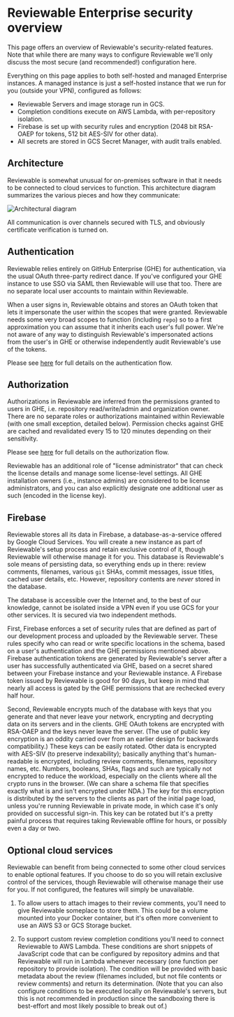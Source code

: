 # Reviewable Enterprise security overview

This page offers an overview of Reviewable's security-related features.  Note that while there are many ways to configure Reviewable we'll only discuss the most secure (and recommended!) configuration here.

Everything on this page applies to both self-hosted and managed Enterprise instances.  A managed instance is just a self-hosted instance that we run for you (outside your VPN), configured as follows:
- Reviewable Servers and image storage run in GCS.
- Completion conditions execute on AWS Lambda, with per-repository isolation.
- Firebase is set up with security rules and encryption (2048 bit RSA-OAEP for tokens, 512 bit AES-SIV for other data).
- All secrets are stored in GCS Secret Manager, with audit trails enabled.

## Architecture

Reviewable is somewhat unusual for on-premises software in that it needs to be connected to cloud services to function.  This architecture diagram summarizes the various pieces and how they communicate:

![Architectural diagram](images/architectural_diagram.svg)

All communication is over channels secured with TLS, and obviously certificate verification is turned on.

## Authentication

Reviewable relies entirely on GitHub Enterprise (GHE) for authentication, via the usual OAuth three-party redirect dance.  If you've configured your GHE instance to use SSO via SAML then Reviewable will use that too.  There are no separate local user accounts to maintain within Reviewable.

When a user signs in, Reviewable obtains and stores an OAuth token that lets it impersonate the user within the scopes that were granted.  Reviewable needs some very broad scopes to function (including `repo`) so to a first approximation you can assume that it inherits each user's full power.  We're not aware of any way to distinguish Reviewable's impersonated actions from the user's in GHE or otherwise independently audit Reviewable's use of the tokens.

Please see [here](auth.md#reviewable-authentication-flow) for full details on the authentication flow.

## Authorization

Authorizations in Reviewable are inferred from the permissions granted to users in GHE, i.e. repository read/write/admin and organization owner.  There are no separate roles or authorizations maintained within Reviewable (with one small exception, detailed below).  Permission checks against GHE are cached and revalidated every 15 to 120 minutes depending on their sensitivity.

Please see [here](auth.md#reviewable-authorization-flow) for full details on the authorization flow.

Reviewable has an additional role of "license administrator" that can check the license details and manage some license-level settings.  All GHE installation owners (i.e., instance admins) are considered to be license administrators, and you can also explicitly designate one additional user as such (encoded in the license key).

## Firebase

Reviewable stores all its data in Firebase, a database-as-a-service offered by Google Cloud Services.  You will create a new instance as part of Reviewable's setup process and retain exclusive control of it, though Reviewable will otherwise manage it for you.  This database is Reviewable's sole means of persisting data, so everything ends up in there:  review comments, filenames, various `git` SHAs, commit messages, issue titles, cached user details, etc.  However, repository contents are _never_ stored in the database.

The database is accessible over the Internet and, to the best of our knowledge, cannot be isolated inside a VPN even if you use GCS for your other services.  It is secured via two independent methods.

First, Firebase enforces a set of security rules that are defined as part of our development process and uploaded by the Reviewable server.  These rules specify who can read or write specific locations in the schema, based on a user's authentication and the GHE permissions mentioned above.  Firebase authentication tokens are generated by Reviewable's server after a user has successfully authenticated via GHE, based on a secret shared between your Firebase instance and your Reviewable instance.  A Firebase token issued by Reviewable is good for 90 days, but keep in mind that nearly all access is gated by the GHE permissions that are rechecked every half hour.

Second, Reviewable encrypts much of the database with keys that you generate and that never leave your network, encrypting and decrypting data on its servers and in the clients.  GHE OAuth tokens are encrypted with RSA-OAEP and the keys never leave the server.  (The use of public key encryption is an oddity carried over from an earlier design for backwards compatibility.)  These keys can be easily rotated.  Other data is encrypted with AES-SIV (to preserve indexability); basically anything that's human-readable is encrypted, including review comments, filenames, repository names, etc.  Numbers, booleans, SHAs, flags and such are typically not encrypted to reduce the workload, especially on the clients where all the crypto runs in the browser.  (We can share a schema file that specifies exactly what is and isn't encrypted under NDA.)  The key for this encryption is distributed by the servers to the clients as part of the initial page load, unless you're running Reviewable in private mode, in which case it's only provided on successful sign-in.  This key can be rotated but it's a pretty painful process that requires taking Reviewable offline for hours, or possibly even a day or two.

## Optional cloud services

Reviewable can benefit from being connected to some other cloud services to enable optional features.  If you choose to do so you will retain exclusive control of the services, though Reviewable will otherwise manage their use for you.  If not configured, the features will simply be unavailable.

1.  To allow users to attach images to their review comments, you'll need to give Reviewable someplace to store them.  This could be a volume mounted into your Docker container, but it's often more convenient to use an AWS S3 or GCS Storage bucket.

2.  To support custom review completion conditions you'll need to connect Reviewable to AWS Lambda.  These conditions are short snippets of JavaScript code that can be configured by repository admins and that Reviewable will run in Lambda whenever necessary (one function per repository to provide isolation).  The condition will be provided with basic metadata about the review (filenames included, but not file contents or review comments) and return its determination.  (Note that you can also configure conditions to be executed locally on Reviewable's servers, but this is not recommended in production since the sandboxing there is best-effort and most likely possible to break out of.)

